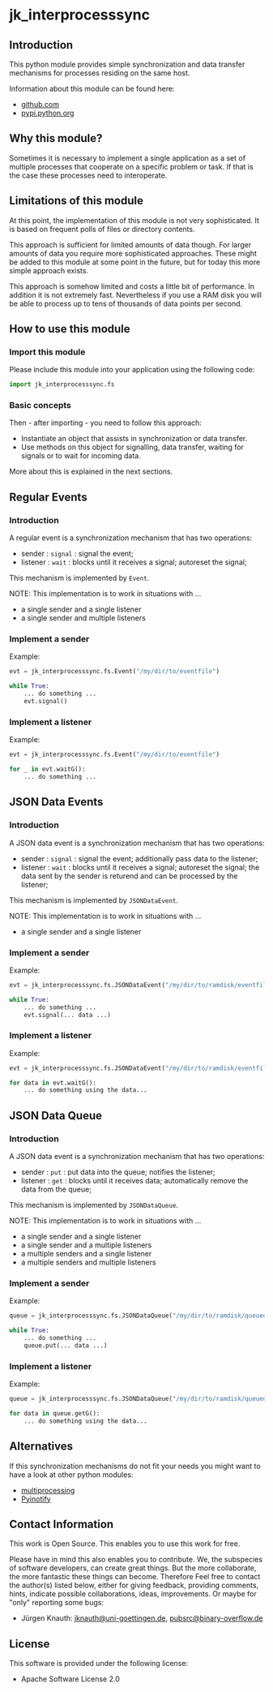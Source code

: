 jk_interprocesssync
==========

Introduction
------------

This python module provides simple synchronization and data transfer mechanisms for processes residing on the same host.

Information about this module can be found here:

* [github.com](https://github.com/jkpubsrc/python-module-jk-interprocessync)
* [pypi.python.org](https://pypi.python.org/pypi/jk_interprocesssync)

Why this module?
----------------

Sometimes it is necessary to implement a single application as a set of multiple processes that cooperate on a specific problem or task. If that is the case these processes need to interoperate.

Limitations of this module
--------------------------

At this point, the implementation of this module is not very sophisticated. It is based on frequent polls of files or directory contents.

This approach is sufficient for limited amounts of data though. For larger amounts of data you require more sophisticated approaches. These might be added to this module at some point in the future, but for today this more simple approach exists.

This approach is somehow limited and costs a little bit of performance. In addition it is not extremely fast. Nevertheless if you use a RAM disk you will be able to process up to tens of thousands of data points per second.

How to use this module
----------------------

### Import this module

Please include this module into your application using the following code:

```python
import jk_interprocesssync.fs
```

### Basic concepts

Then - after importing - you need to follow this approach:

* Instantiate an object that assists in synchronization or data transfer.
* Use methods on this object for signalling, data transfer, waiting for signals or to wait for incoming data.

More about this is explained in the next sections.

Regular Events
----------------------

### Introduction

A regular event is a synchronization mechanism that has two operations:
* sender : `signal` : signal the event;
* listener : `wait` : blocks until it receives a signal; autoreset the signal;

This mechanism is implemented by `Event`.

NOTE: This implementation is to work in situations with ...
* a single sender and a single listener
* a single sender and multiple listeners

### Implement a sender

Example:

```python
evt = jk_interprocesssync.fs.Event("/my/dir/to/eventfile")

while True:
	... do something ...
	evt.signal()
```

### Implement a listener

Example:

```python
evt = jk_interprocesssync.fs.Event("/my/dir/to/eventfile")

for _ in evt.waitG():
	... do something ...
```


JSON Data Events
----------------------

### Introduction

A JSON data event is a synchronization mechanism that has two operations:
* sender : `signal` : signal the event; additionally pass data to the listener;
* listener : `wait` : blocks until it receives a signal; autoreset the signal; the data sent by the sender is returend and can be processed by the listener;

This mechanism is implemented by `JSONDataEvent`.

NOTE: This implementation is to work in situations with ...
* a single sender and a single listener

### Implement a sender

Example:

```python
evt = jk_interprocesssync.fs.JSONDataEvent("/my/dir/to/ramdisk/eventfile")

while True:
	... do something ...
	evt.signal(... data ...)
```

### Implement a listener

Example:

```python
evt = jk_interprocesssync.fs.JSONDataEvent("/my/dir/to/ramdisk/eventfile")

for data in evt.waitG():
	... do something using the data...
```


JSON Data Queue
----------------------

### Introduction

A JSON data event is a synchronization mechanism that has two operations:
* sender : `put` : put data into the queue; notifies the listener;
* listener : `get` : blocks until it receives data; automatically remove the data from the queue;

This mechanism is implemented by `JSONDataQueue`.

NOTE: This implementation is to work in situations with ...
* a single sender and a single listener
* a single sender and a multiple listeners
* a multiple senders and a single listener
* a multiple senders and multiple listeners

### Implement a sender

Example:

```python
queue = jk_interprocesssync.fs.JSONDataQueue("/my/dir/to/ramdisk/queuedir")

while True:
	... do something ...
	queue.put(... data ...)
```

### Implement a listener

Example:

```python
queue = jk_interprocesssync.fs.JSONDataQueue("/my/dir/to/ramdisk/queuedir")

for data in queue.getG():
	... do something using the data...
```


Alternatives
----------------------

If this synchronization mechanisms do not fit your needs you might want to have a look at other python modules:

* [multiprocessing](https://docs.python.org/3/library/multiprocessing.html)
* [Pyinotify](https://github.com/seb-m/pyinotify)



Contact Information
-------------------

This work is Open Source. This enables you to use this work for free.

Please have in mind this also enables you to contribute. We, the subspecies of software developers, can create great things. But the more collaborate, the more fantastic these things can become. Therefore Feel free to contact the author(s) listed below, either for giving feedback, providing comments, hints, indicate possible collaborations, ideas, improvements. Or maybe for "only" reporting some bugs:

* Jürgen Knauth: jknauth@uni-goettingen.de, pubsrc@binary-overflow.de

License
-------

This software is provided under the following license:

* Apache Software License 2.0



